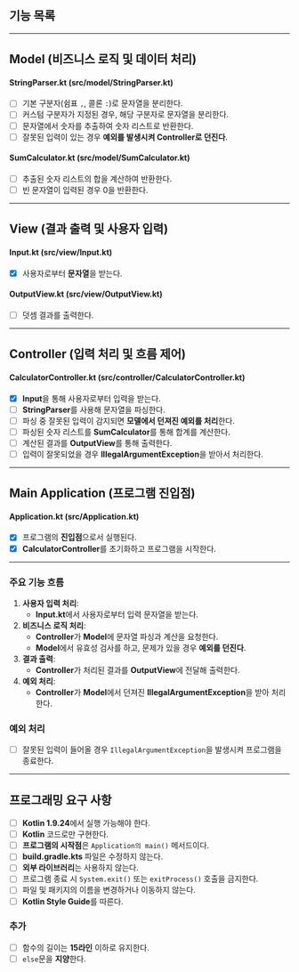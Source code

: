 ## 기능 목록

---

## **Model (비즈니스 로직 및 데이터 처리)**

#### StringParser.kt (src/model/StringParser.kt)
- [ ] 기본 구분자(쉼표 `,`, 콜론 `:`)로 문자열을 분리한다.
- [ ] 커스텀 구분자가 지정된 경우, 해당 구분자로 문자열을 분리한다.
- [ ] 문자열에서 숫자를 추출하여 숫자 리스트로 반환한다.
- [ ] 잘못된 입력이 있는 경우 **예외를 발생시켜 Controller로 던진다**.

#### SumCalculator.kt (src/model/SumCalculator.kt)
- [ ] 추출된 숫자 리스트의 합을 계산하여 반환한다.
- [ ] 빈 문자열이 입력된 경우 0을 반환한다.

---

## **View (결과 출력 및 사용자 입력)**

#### Input.kt (src/view/Input.kt)
- [x] 사용자로부터 **문자열**을 받는다.

#### OutputView.kt (src/view/OutputView.kt)
- [ ] 덧셈 결과를 출력한다.

---

## **Controller (입력 처리 및 흐름 제어)**

#### CalculatorController.kt (src/controller/CalculatorController.kt)
- [x] **Input**을 통해 사용자로부터 입력을 받는다.
- [ ] **StringParser**를 사용해 문자열을 파싱한다.
- [ ] 파싱 중 잘못된 입력이 감지되면 **모델에서 던져진 예외를 처리**한다.
- [ ] 파싱된 숫자 리스트를 **SumCalculator**를 통해 합계를 계산한다.
- [ ] 계산된 결과를 **OutputView**를 통해 출력한다.
- [ ] 입력이 잘못되었을 경우 **IllegalArgumentException**을 받아서 처리한다.

---

## **Main Application (프로그램 진입점)**

#### Application.kt (src/Application.kt)
- [x] 프로그램의 **진입점**으로서 실행된다.
- [x] **CalculatorController**를 초기화하고 프로그램을 시작한다.

---

### **주요 기능 흐름**
1. **사용자 입력 처리**:
    - **Input.kt**에서 사용자로부터 입력 문자열을 받는다.
2. **비즈니스 로직 처리**:
    - **Controller**가 **Model**에 문자열 파싱과 계산을 요청한다.
    - **Model**에서 유효성 검사를 하고, 문제가 있을 경우 **예외를 던진다**.
3. **결과 출력**:
    - **Controller**가 처리된 결과를 **OutputView**에 전달해 출력한다.
4. **예외 처리**:
    - **Controller**가 **Model**에서 던져진 **IllegalArgumentException**을 받아 처리한다.
### 예외 처리
- [ ] 잘못된 입력이 들어올 경우 `IllegalArgumentException`을 발생시켜 프로그램을 종료한다.

---
## 프로그래밍 요구 사항
- [ ] **Kotlin 1.9.24**에서 실행 가능해야 한다.
- [ ] **Kotlin** 코드로만 구현한다.
- [ ] **프로그램의 시작점**은 `Application의 main()` 메서드이다.
- [ ] **build.gradle.kts** 파일은 수정하지 않는다.
- [ ] **외부 라이브러리**는 사용하지 않는다.
- [ ] 프로그램 종료 시 `System.exit()` 또는 `exitProcess()` 호출을 금지한다.
- [ ] 파일 및 패키지의 이름을 변경하거나 이동하지 않는다.
- [ ] **Kotlin Style Guide**를 따른다.

### 추가
- [ ] 함수의 길이는 **15라인** 이하로 유지한다.
- [ ] `else`문을 **지양**한다.
